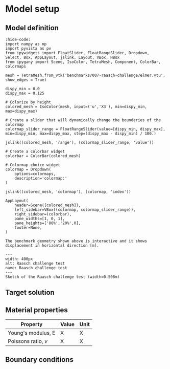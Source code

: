 # Model setup

## Model definition

```{jupyter-execute}
:hide-code:
import numpy as np
import pyvista as pv
from ipywidgets import FloatSlider, FloatRangeSlider, Dropdown, Select, Box, AppLayout, jslink, Layout, VBox, HBox
from ipygany import Scene, IsoColor, TetraMesh, Component, ColorBar, colormaps

mesh = TetraMesh.from_vtk('benchmarks/007-raasch-challenge/elmer.vtu', show_edges = True)

dispy_min = 0.0
dispy_max = 0.125

# Colorize by height
colored_mesh = IsoColor(mesh, input=('u','X3'), min=dispy_min, max=dispy_max)

# Create a slider that will dynamically change the boundaries of the colormap
colormap_slider_range = FloatRangeSlider(value=[dispy_min, dispy_max], min=dispy_min, max=dispy_max, step=(dispy_max - dispy_min) / 100.)

jslink((colored_mesh, 'range'), (colormap_slider_range, 'value'))

# Create a colorbar widget
colorbar = ColorBar(colored_mesh)

# Colormap choice widget
colormap = Dropdown(
    options=colormaps,
    description='colormap:'
)

jslink((colored_mesh, 'colormap'), (colormap, 'index'))

AppLayout(
    header=Scene([colored_mesh]),
    left_sidebar=VBox((colormap, colormap_slider_range)),
    right_sidebar=(colorbar),
    pane_widths=[1, 0, 1],
    pane_heights=['80%','20%',0],
    footer=None,
)
```

```{Tip}
The benchmark geometry shown above is interactive and it shows displacement in horizontal direction [m].
```

```{figure} .   /raasch.png
---
width: 400px
alt: Raasch challenge test
name: Raasch challenge test
---
Sketch of the Raasch challenge test (width=0.508m)
```

## Target solution

## Material properties

| Property              | Value                | Unit       |
|-----------------------|----------------------|------------|
| Young's modulus, E    | X                    | X          |
| Poissons ratio, $\nu$ | X                    | X          |

## Boundary conditions
